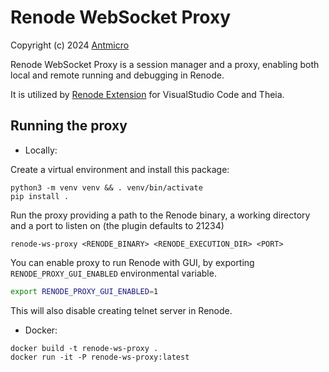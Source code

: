 # Renode WebSocket Proxy

Copyright (c) 2024 [Antmicro](https://antmicro.com)

Renode WebSocket Proxy is a session manager and a proxy, enabling both local and remote running and debugging in Renode.

It is utilized by [Renode Extension](https://github.com/antmicro/renode-extension) for VisualStudio Code and Theia.

## Running the proxy

* Locally:

Create a virtual environment and install this package:

```
python3 -m venv venv && . venv/bin/activate
pip install .
```

Run the proxy providing a path to the Renode binary, a working directory and a port to listen on (the plugin defaults to 21234)

```
renode-ws-proxy <RENODE_BINARY> <RENODE_EXECUTION_DIR> <PORT>
```

You can enable proxy to run Renode with GUI, by exporting `RENODE_PROXY_GUI_ENABLED` environmental variable.

```sh
export RENODE_PROXY_GUI_ENABLED=1
```

This will also disable creating telnet server in Renode.

* Docker:

```
docker build -t renode-ws-proxy .
docker run -it -P renode-ws-proxy:latest
```

